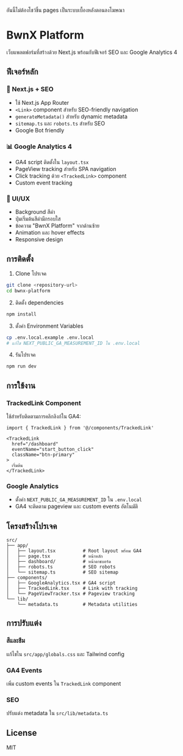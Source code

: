 อันนี้ไม่ต้องโชว์ขึ้น pages เป็นระบบเบื้องหลังตอนลงโฆษณา
# BwnX Platform

เว็บแพลตฟอร์มที่สร้างด้วย Next.js พร้อมกับฟีเจอร์ SEO และ Google Analytics 4

## ฟีเจอร์หลัก

### 🚀 Next.js + SEO
- ใช้ Next.js App Router
- `<Link>` component สำหรับ SEO-friendly navigation
- `generateMetadata()` สำหรับ dynamic metadata
- `sitemap.ts` และ `robots.ts` สำหรับ SEO
- Google Bot friendly

### 📊 Google Analytics 4
- GA4 script ติดตั้งใน `layout.tsx`
- PageView tracking สำหรับ SPA navigation
- Click tracking ด้วย `<TrackedLink>` component
- Custom event tracking

### 🎨 UI/UX
- Background สีดำ
- ปุ่มเริ่มต้นสีดำมีกรอบใส
- ข้อความ "BwnX Platform" จากด้านซ้าย
- Animation และ hover effects
- Responsive design

## การติดตั้ง

1. Clone โปรเจค
```bash
git clone <repository-url>
cd bwnx-platform
```

2. ติดตั้ง dependencies
```bash
npm install
```

3. ตั้งค่า Environment Variables
```bash
cp .env.local.example .env.local
# แก้ไข NEXT_PUBLIC_GA_MEASUREMENT_ID ใน .env.local
```

4. รันโปรเจค
```bash
npm run dev
```

## การใช้งาน

### TrackedLink Component
ใช้สำหรับติดตามการคลิกลิงก์ใน GA4:

```tsx
import { TrackedLink } from '@/components/TrackedLink'

<TrackedLink 
  href="/dashboard" 
  eventName="start_button_click"
  className="btn-primary"
>
  เริ่มต้น
</TrackedLink>
```

### Google Analytics
- ตั้งค่า `NEXT_PUBLIC_GA_MEASUREMENT_ID` ใน `.env.local`
- GA4 จะติดตาม pageview และ custom events อัตโนมัติ

## โครงสร้างโปรเจค

```
src/
├── app/
│   ├── layout.tsx          # Root layout พร้อม GA4
│   ├── page.tsx            # หน้าหลัก
│   ├── dashboard/          # หน้าดาชบอร์ด
│   ├── robots.ts           # SEO robots
│   └── sitemap.ts          # SEO sitemap
├── components/
│   ├── GoogleAnalytics.tsx # GA4 script
│   ├── TrackedLink.tsx     # Link with tracking
│   └── PageViewTracker.tsx # Pageview tracking
└── lib/
    └── metadata.ts         # Metadata utilities
```

## การปรับแต่ง

### สีและธีม
แก้ไขใน `src/app/globals.css` และ Tailwind config

### GA4 Events
เพิ่ม custom events ใน `TrackedLink` component

### SEO
ปรับแต่ง metadata ใน `src/lib/metadata.ts`

## License

MIT
